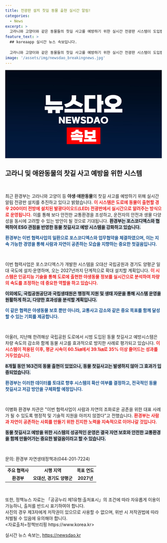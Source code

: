 ```yaml
---
title: 전광판 설치 찻길 동물 출현 실시간 알림!
categories:
  - News
excerpt: >
  고라니와 고양이와 같은 동물들의 찻길 사고를 예방하기 위한 실시간 전광판 시스템이 도입됩니다. 200m 전방의 LED가 야생동물 출현 정보를 전달해 사고를 사전에 차단하는 혁신적인 방식입니다.
feature_text: >
  ## koreaapp 실시간 뉴스 속보입니다.

  고라니와 고양이와 같은 동물들의 찻길 사고를 예방하기 위한 실시간 전광판 시스템이 도입됩니다. 200m 전방의 LED가 야생동물 출현 정보를 전달해 사고를 사전에 차단하는 혁신적인 방식입니다.
image: '/assets/img/newsdao_breakingnews.jpg'
---
```


<p><img src="/assets/img/newsdao_breakingnews.jpg" alt="koreaapp 속보" /></p>

<h2 data-ke-size="size26">고라니 및 애완동물의 찻길 사고 예방을 위한 시스템</h2>

<p data-ke-size="size16">&nbsp;</p>

<p>최근 환경부는 고라니와 고양이 등 <b>야생·애완동물</b>의 찻길 사고를 예방하기 위해 실시간 알림 전광판 설치를 추진하고 있다고 밝혔습니다. <b><span style="color: #ee2323;">이 시스템은 도로에 동물이 출현할 경우 200미터 전방에 설치된 발광다이오드(LED) 전광판에서 실시간으로 알려주는 방식으로 운영됩니다.</span></b> 이를 통해 보다 안전한 교통환경을 조성하고, 운전자의 안전과 생물 다양성을 동시에 고려할 수 있는 방안이 될 것으로 기대됩니다. <b><span style="background-color: #21538527;">환경부는 포스코디엑스와 협력하여 ESG 관점을 반영한 동물 찻길사고 예방 시스템을 강화하고 있습니다.</span></b> </p>

<p><b><span style="color: #1a5490;">환경부는 이번 협력사업의 일환으로 포스코디엑스와 업무협약을 체결하였으며, 이는 지속 가능한 경영을 통해 사람과 자연이 공존하는 모습을 지향하는 중요한 첫걸음입니다.</span></b></p>

<p data-ke-size="size16">&nbsp;</p>

<p>이번 협력사업은 포스코디엑스가 개발한 시스템을 오대산 국립공원과 경기도 양평군 일대 국도에 설치·운영하며, 오는 2027년까지 단계적으로 확대 설치할 계획입니다. <b><span style="color: #ee2323;">이 시스템은 인공지능 기술을 통해 도로에 출현한 야생동물 정보를 실시간으로 분석하여 차량의 속도를 조정하는 데 중요한 역할을 하고 있습니다.</span></b> </p>

<p><b><span style="background-color: #21538527;">이외에도, 국립공원공단과 국립생태원은 행정적 지원 및 생태 자문을 통해 시스템 운영을 원활하게 하고, 다양한 효과성을 분석할 계획입니다.</span></b></p>

<p><b><span style="color: #1a5490;">이 같은 협력은 야생동물 보호 뿐만 아니라, 교통사고 감소와 같은 중요 목표를 함께 달성할 수 있는 기회를 제공합니다.</span></b></p>

<p data-ke-size="size16">&nbsp;</p>

<p>아울러, 지난해 한려해상 국립공원 도로에서 시범 도입된 동물 찻길사고 예방시스템은 차량 속도의 감소와 함께 동물 사고를 효과적으로 방지한 사례로 평가되고 있습니다. <b><span style="color: #ee2323;">이 시스템이 적용된 이후, 평균 시속이 60.5㎞에서 39.1㎞로 35% 이상 줄어드는 성과를 거두었습니다.</span></b> </p>

<p><b><span style="background-color: #21538527;">8개월 동안 163건의 동물 출현이 있었으나, 동물 찻길사고는 발생하지 않아 그 효과가 입증되었습니다.</span></b></p>

<p><b><span style="color: #1a5490;">환경부는 이러한 데이터를 토대로 향후 시스템의 확산 여부를 결정하고, 전국적인 동물 찻길사고 저감 방안을 구체화할 예정입니다.</span></b></p>

<p data-ke-size="size16">&nbsp;</p>

<p>이병화 환경부 차관은 "이번 협력사업이 사람과 자연의 조화로운 공존을 위한 대표 사례가 될 수 있도록 행정적 및 기술적 지원을 아끼지 않겠다"고 전했습니다. <b><span style="color: #ee2323;">환경부는 사람과 자연이 공존하는 사회를 만들기 위한 진지한 노력을 지속적으로 이어나갈 것입니다.</span></b> </p>

<p><b><span style="background-color: #21538527;">동물 찻길사고 예방을 위한 시스템의 성공적인 운영은 결국 자연 보호와 안전한 교통환경을 함께 만들어가는 중요한 발걸음이라고 할 수 있습니다.</span></b></p>

<p data-ke-size="size16">&nbsp;</p>

<p>문의: 환경부 자연생태정책과(044-201-7224)</p>

<table style="width: 100%;">
    <tr>
        <td style="text-align: center; height: 17px;"><b>주요 협력사</b></td>
        <td style="text-align: center; height: 17px;"><b>시행 지역</b></td>
        <td style="text-align: center; height: 17px;"><b>목표 연도</b></td>
    </tr>
    <tr>
        <td style="text-align: center; height: 17px;"><b>환경부</b></td>
        <td style="text-align: center; height: 17px;"><b>오대산, 경기도 양평군</b></td>
        <td style="text-align: center; height: 17px;"><b>2027년</b></td>
    </tr>
</table>

<p data-ke-size="size16">&nbsp;</p>

<p>또한, 정책뉴스 자료는 「공공누리 제1유형:출처표시」의 조건에 따라 자유롭게 이용이 가능하니, 출처를 반드시 표기하여야 합니다. 
<br/>
사진의 경우 제3자에게 저작권이 있으므로 사용할 수 없으며, 위반 시 저작권법에 따라 처벌될 수 있음에 유의해야 합니다. <br/>
&lt;자료출처=정책브리핑 https://www.korea.kr></p>
실시간 뉴스 속보는, <a href="https://newsdao.kr" rel="dofollow">https://newsdao.kr</a>


